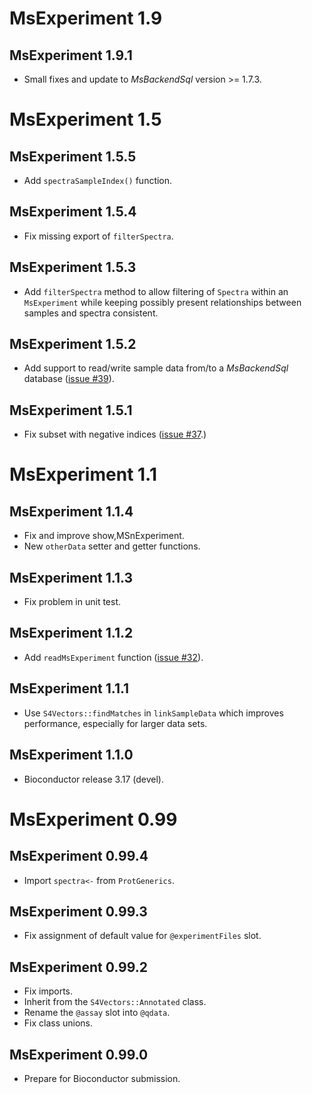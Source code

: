 # MsExperiment 1.9

## MsExperiment 1.9.1

- Small fixes and update to *MsBackendSql* version >= 1.7.3.

# MsExperiment 1.5

## MsExperiment 1.5.5

- Add `spectraSampleIndex()` function.

## MsExperiment 1.5.4

- Fix missing export of `filterSpectra`.

## MsExperiment 1.5.3

- Add `filterSpectra` method to allow filtering of `Spectra` within an
  `MsExperiment` while keeping possibly present relationships between samples
  and spectra consistent.

## MsExperiment 1.5.2

- Add support to read/write sample data from/to a *MsBackendSql* database
  ([issue #39](https://github.com/rformassspectrometry/MsExperiment/issues/39)).

## MsExperiment 1.5.1

- Fix subset with negative indices ([issue #37](https://github.com/rformassspectrometry/MsExperiment/issues/37).)

# MsExperiment 1.1

## MsExperiment 1.1.4

- Fix and improve show,MSnExperiment.
- New `otherData` setter and getter functions.

## MsExperiment 1.1.3

- Fix problem in unit test.

## MsExperiment 1.1.2

- Add `readMsExperiment` function ([issue #32](https://github.com/rformassspectrometry/MsExperiment/issues/32)).

## MsExperiment 1.1.1

- Use `S4Vectors::findMatches` in `linkSampleData` which improves performance,
  especially for larger data sets.

## MsExperiment 1.1.0

- Bioconductor release 3.17 (devel).


# MsExperiment 0.99

## MsExperiment 0.99.4

- Import `spectra<-` from `ProtGenerics`.

## MsExperiment 0.99.3

- Fix assignment of default value for `@experimentFiles` slot.

## MsExperiment 0.99.2

- Fix imports.
- Inherit from the `S4Vectors::Annotated` class.
- Rename the `@assay` slot into `@qdata`.
- Fix class unions.

## MsExperiment 0.99.0

- Prepare for Bioconductor submission.
